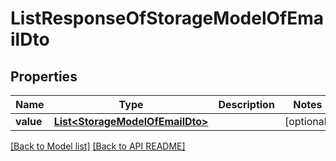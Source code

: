 
# ListResponseOfStorageModelOfEmailDto


## Properties
Name | Type | Description | Notes
------------ | ------------- | ------------- | -------------
**value** | [**List&lt;StorageModelOfEmailDto&gt;**](StorageModelOfEmailDto.md) |  |  [optional]




[[Back to Model list]](Models.md) [[Back to API README]](README.md)

